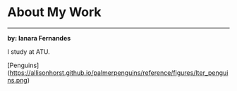# About My Work
***

**by: Ianara Fernandes**

I study at ATU.

[Penguins] (https://allisonhorst.github.io/palmerpenguins/reference/figures/lter_penguins.png)
